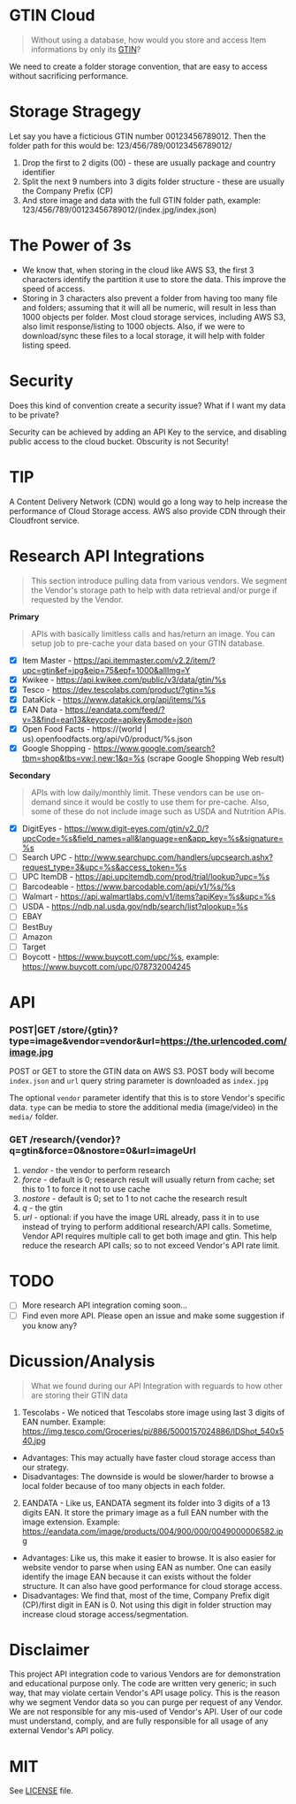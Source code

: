 # GTIN Cloud
> Without using a database, how would you store and access Item informations by only its [GTIN](https://en.wikipedia.org/wiki/Global_Trade_Item_Number)?

We need to create a folder storage convention, that are easy to access without sacrificing performance.

# Storage Stragegy
Let say you have a ficticious GTIN number 00123456789012.  Then the folder path for this would be: 123/456/789/00123456789012/

1. Drop the first to 2 digits (00) - these are usually package and country identifier
2. Split the next 9 numbers into 3 digits folder structure - these are usually the Company Prefix (CP)
3. And store image and data with the full GTIN folder path, example: 123/456/789/00123456789012/(index.jpg/index.json)

# The Power of 3s
- We know that, when storing in the cloud like AWS S3, the first 3 characters identify the partition it use to store the data.  This improve the speed of access.
- Storing in 3 characters also prevent a folder from having too many file and folders; assuming that it will all be numeric, will result in less than 1000 objects per folder.  Most cloud storage services, including AWS S3, also limit response/listing to 1000 objects.  Also, if we were to download/sync these files to a local storage, it will help with folder listing speed.

# Security
Does this kind of convention create a security issue?  What if I want my data to be private?

Security can be achieved by adding an API Key to the service, and disabling public access to the cloud bucket.  Obscurity is not Security!

# TIP
A Content Delivery Network (CDN) would go a long way to help increase the performance of Cloud Storage access.  AWS also provide CDN through their Cloudfront service.

# Research API Integrations
> This section introduce pulling data from various vendors.  We segment the Vendor's storage path to help with data retrieval and/or purge if requested by the Vendor.

**Primary**
> APIs with basically limitless calls and has/return an image.  You can setup job to pre-cache your data based on your GTIN database.
- [x] Item Master - https://api.itemmaster.com/v2.2/item/?upc=gtin&ef=jpg&eip=75&epf=1000&allImg=Y
- [x] Kwikee - https://api.kwikee.com/public/v3/data/gtin/%s
- [x] Tesco - https://dev.tescolabs.com/product/?gtin=%s
- [x] DataKick - https://www.datakick.org/api/items/%s
- [x] EAN Data - https://eandata.com/feed/?v=3&find=ean13&keycode=apikey&mode=json
- [x] Open Food Facts - https://(world | us).openfoodfacts.org/api/v0/product/%s.json
- [x] Google Shopping - https://www.google.com/search?tbm=shop&tbs=vw:l,new:1&q=%s (scrape Google Shopping Web result)

**Secondary**
> APIs with low daily/monthly limit.  These vendors can be use on-demand since it would be costly to use them for pre-cache.  Also, some of these do not include image such as USDA and Nutrition APIs.
- [x] DigitEyes - https://www.digit-eyes.com/gtin/v2_0/?upcCode=%s&field_names=all&language=en&app_key=%s&signature=%s
- [ ] Search UPC - http://www.searchupc.com/handlers/upcsearch.ashx?request_type=3&upc=%s&access_token=%s
- [ ] UPC ItemDB - https://api.upcitemdb.com/prod/trial/lookup?upc=%s
- [ ] Barcodeable - https://www.barcodable.com/api/v1/%s/%s
- [ ] Walmart - https://api.walmartlabs.com/v1/items?apiKey=%s&upc=%s
- [ ] USDA - https://ndb.nal.usda.gov/ndb/search/list?qlookup=%s
- [ ] EBAY
- [ ] BestBuy
- [ ] Amazon
- [ ] Target
- [ ] Boycott - https://www.buycott.com/upc/%s, example: https://www.buycott.com/upc/078732004245

# API
### POST|GET /store/{gtin}?type=image&vendor=vendor&url=https://the.urlencoded.com/image.jpg
POST or GET to store the GTIN data on AWS S3.  POST body will become `index.json` and `url` query string parameter is downloaded as `index.jpg`

The optional `vendor` parameter identify that this is to store Vendor's specific data.  `type` can be media to store the additional media (image/video) in the `media/` folder. 

### GET /research/{vendor}?q=gtin&force=0&nostore=0&url=imageUrl
1. *vendor* - the vendor to perform research
2. *force* - default is 0; research result will usually return from cache; set this to 1 to force it not to use cache
3. *nostore* - default is 0; set to 1 to not cache the research result
4. *q* - the gtin
5. *url* - optional: if you have the image URL already, pass it in to use instead of trying to perform additional research/API calls.  Sometime, Vendor API requires multiple call to get both image and gtin.  This help reduce the research API calls; so to not exceed Vendor's API rate limit.

# TODO
- [ ] More research API integration coming soon...
- [ ] Find even more API.  Please open an issue and make some suggestion if you know any?

# Dicussion/Analysis
> What we found during our API Integration with reguards to how other are storing their GTIN data

1. Tescolabs - We noticed that Tescolabs store image using last 3 digits of EAN number.  Example: https://img.tesco.com/Groceries/pi/886/5000157024886/IDShot_540x540.jpg
  - Advantages: This may actually have faster cloud storage access than our strategy.
  - Disadvantages: The downside is would be slower/harder to browse a local folder because of too many objects in each folder. 
2. EANDATA - Like us, EANDATA segment its folder into 3 digits of a 13 digits EAN. It store the primary image as a full EAN number with the image extension. Example: https://eandata.com/image/products/004/900/000/0049000006582.jpg  
  - Advantages: Like us, this make it easier to browse.  It is also easier for website vendor to parse when using EAN as number.  One can easily identify the image EAN because it can exists without the folder structure. It can also have good performance for cloud storage access.
  - Disadvantages: We find that, most of the time, Company Prefix digit (CP)/first digit in EAN is 0.  Not using this digit in folder struction may increase cloud storage access/segmentation.

# Disclaimer
This project API integration code to various Vendors are for demonstration and educational purpose only.  The code are written very generic; in such way, that may violate certain Vendor's API usage policy.  This is the reason why we segment Vendor data so you can purge per request of any Vendor.  We are not responsible for any mis-used of Vendor's API.  User of our code must understand, comply, and are fully responsible for all usage of any external Vendor's API policy.

# MIT
See [LICENSE](LICENSE) file.
